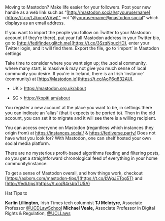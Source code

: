 Moving to Mastodon? Make life easier for your followers. Post your new handle as a web link such as “[http://mastodon.social/@yourusername](https://t.co/LJkocpWVwj)”, not “@yourusername@mastodon.social” which displays as an email address.

If you want to import the people you follow on Twitter to your Mastodon account (if they’re there), put your full Mastodon address in your Twitter bio, go to [http://fedifinder.glitch.me](https://t.co/3SzqNpucHD), enter your Twitter login, and it will find them.
Export the file, go to ‘import’ in Mastodon settings

Take time to consider where you want sign up; the .social community, where many start, is massive & may not give you much sense of local community you desire.
If you're in Ireland, there is an Irish 'instance' (community) at [http://Mastodon.ie](https://t.co/AoP6q832AU).

*   UK > <https://mastodon.org.uk/about>

*   SG > <https://kopiti.am/about>

You register a new account at the place you want to be, in settings there you can indicate an 'alias' (that it expects to be ported to). Then in the old account, you can set it to migrate and it will see there is a willing recipient.

You can access everyone on Mastodon (regardless which instances they origin from) at <https://instances.social/> & <https://fediverse.party/> Does not have what you look for? With Mastodon, one can shelf hosted your own social media platform.

There are no mysterious profit-based algorithms feeding and filtering posts, so you get a straightforward chronological feed of everything in your home community/instance.

To get a sense of Mastodon overall, and how things work, checkout [https://axbom.com/mastodon-tips/](https://t.co/bWgJETog5T) and [http://fedi.tips](https://t.co/R4rsbbTU5A)

Hat Tips to

**Karlin Lillington**, Irish Times tech columnist
**TJ McIntyre**, Associate Professor [@UCDLawSchool](https://twitter.com/UCDLawSchool)
**Michael Veale,** Associate Professor in Digital Rights & Regulation, [@UCLLaws](https://twitter.com/UCLLaws)
